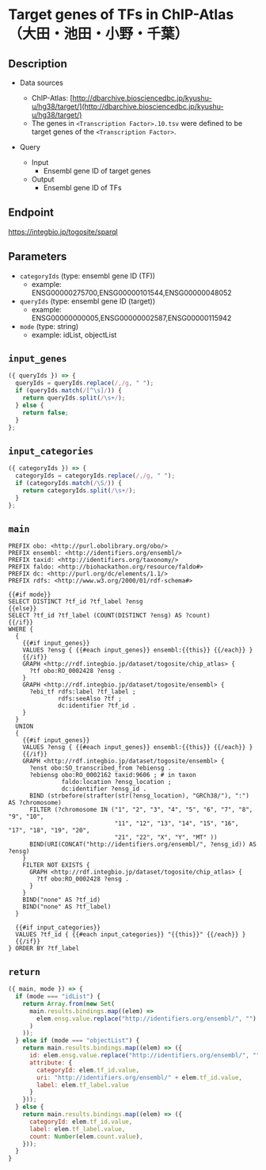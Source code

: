 # Target genes of TFs in ChIP-Atlas （大田・池田・小野・千葉）

## Description

- Data sources
    - ChIP-Atlas: [http://dbarchive.biosciencedbc.jp/kyushu-u/hg38/target/](http://dbarchive.biosciencedbc.jp/kyushu-u/hg38/target/)
    - The genes in `<Transcription Factor>.10.tsv` were defined to be target genes of the `<Transcription Factor>`.

- Query
    - Input
        - Ensembl gene ID of target genes
    - Output
        - Ensembl gene ID of TFs

## Endpoint

https://integbio.jp/togosite/sparql

## Parameters
* `categoryIds` (type: ensembl gene ID (TF))
  * example: ENSG00000275700,ENSG00000101544,ENSG00000048052
* `queryIds` (type: ensembl gene ID (target))
  * example: ENSG00000000005,ENSG00000002587,ENSG00000115942
* `mode` (type: string)
  * example: idList, objectList

## `input_genes`
```javascript
({ queryIds }) => {
  queryIds = queryIds.replace(/,/g, " ");
  if (queryIds.match(/[^\s]/)) {
    return queryIds.split(/\s+/);
  } else {
    return false;
  }
};
```

## `input_categories`
```javascript
({ categoryIds }) => {
  categoryIds = categoryIds.replace(/,/g, " ");
  if (categoryIds.match(/\S/)) {
    return categoryIds.split(/\s+/);
  }
};
```

## `main`

```sparql
PREFIX obo: <http://purl.obolibrary.org/obo/>
PREFIX ensembl: <http://identifiers.org/ensembl/>
PREFIX taxid: <http://identifiers.org/taxonomy/>
PREFIX faldo: <http://biohackathon.org/resource/faldo#>
PREFIX dc: <http://purl.org/dc/elements/1.1/>
PREFIX rdfs: <http://www.w3.org/2000/01/rdf-schema#>

{{#if mode}}
SELECT DISTINCT ?tf_id ?tf_label ?ensg
{{else}}
SELECT ?tf_id ?tf_label (COUNT(DISTINCT ?ensg) AS ?count)
{{/if}}
WHERE {
  {
    {{#if input_genes}}
    VALUES ?ensg { {{#each input_genes}} ensembl:{{this}} {{/each}} }
    {{/if}}
    GRAPH <http://rdf.integbio.jp/dataset/togosite/chip_atlas> {
      ?tf obo:RO_0002428 ?ensg .
    }
    GRAPH <http://rdf.integbio.jp/dataset/togosite/ensembl> {
      ?ebi_tf rdfs:label ?tf_label ;
              rdfs:seeAlso ?tf ;
              dc:identifier ?tf_id .
    }
  }
  UNION
  {
    {{#if input_genes}}
    VALUES ?ensg { {{#each input_genes}} ensembl:{{this}} {{/each}} }
    {{/if}}
    GRAPH <http://rdf.integbio.jp/dataset/togosite/ensembl> {
      ?enst obo:SO_transcribed_from ?ebiensg .
      ?ebiensg obo:RO_0002162 taxid:9606 ; # in taxon
               faldo:location ?ensg_location ;
               dc:identifier ?ensg_id .
      BIND (strbefore(strafter(str(?ensg_location), "GRCh38/"), ":") AS ?chromosome)
      FILTER (?chromosome IN ("1", "2", "3", "4", "5", "6", "7", "8", "9", "10",
                              "11", "12", "13", "14", "15", "16", "17", "18", "19", "20",
                              "21", "22", "X", "Y", "MT" ))
      BIND(URI(CONCAT("http://identifiers.org/ensembl/", ?ensg_id)) AS ?ensg)
    }
    FILTER NOT EXISTS {
      GRAPH <http://rdf.integbio.jp/dataset/togosite/chip_atlas> {
        ?tf obo:RO_0002428 ?ensg .
      }
    }
    BIND("none" AS ?tf_id)
    BIND("none" AS ?tf_label)
  }

  {{#if input_categories}}
  VALUES ?tf_id { {{#each input_categories}} "{{this}}" {{/each}} }
  {{/if}}
} ORDER BY ?tf_label
```

## `return`

```javascript
({ main, mode }) => {
  if (mode === "idList") {
    return Array.from(new Set(
      main.results.bindings.map((elem) =>
        elem.ensg.value.replace("http://identifiers.org/ensembl/", "")
      )
    ));
  } else if (mode === "objectList") {
    return main.results.bindings.map((elem) => ({
      id: elem.ensg.value.replace("http://identifiers.org/ensembl/", ""),
      attribute: {
        categoryId: elem.tf_id.value,
        uri: "http://identifiers.org/ensembl/" + elem.tf_id.value,
        label: elem.tf_label.value
      }
    }));
  } else {
    return main.results.bindings.map((elem) => ({
      categoryId: elem.tf_id.value,
      label: elem.tf_label.value,
      count: Number(elem.count.value),
    }));
  }
}
```